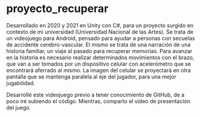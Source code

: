# proyecto_recuperar
Desarrollado en 2020 y 2021 en Unity con C#, para un proyecto surgido en contexto de mi universidad (Universidad Nacional de las Artes).
Se trata de un videojuego para Android, pensado para ayudar a personas con secuelas de accidente cerebro-vascular. El mismo se trata de una narración de una historia familiar, un viaje al pasado para recuperar memorias. Para avanzar en la historia es necesario realizar determinados movimientos con el brazo, que van a ser tomados por un dispositivo celular con acelerómetro que se encontrará aferrado al mismo. La imagen del celular se proyectará en otra pantalla que se mantenga paralela al eje del jugador, para una mejor jugabilidad.


Desarrollé este videojuego previo a tener conocimiento de GitHub, de a poco iré subiendo el código. Mientras, comparto el video de presentación del juego.
